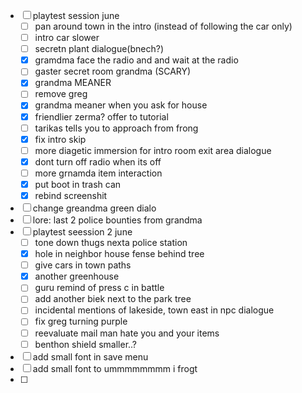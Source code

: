 - [ ] playtest session june
	- [ ] pan around town in the intro (instead of following the car only)
	- [ ] intro car slower
	- [ ] secretn plant dialogue(bnech?)
	- [x] gramdma face the radio and and wait at the radio
	- [ ] gaster secret room grandma (SCARY)
	- [x] grandma MEANER
	- [ ] remove greg
	- [x] grandma meaner when you ask for house
	- [x] friendlier zerma? offer to tutorial
	- [ ] tarikas tells you to approach from frong
	- [x] fix intro skip
	- [ ] more diagetic immersion for intro room exit area dialogue
	- [x] dont turn off radio when its off
	- [ ] more grnamda item interaction
	- [x] put boot in trash can
	- [x] rebind screenshit
- [ ] change greandma green dialo
- [ ] lore: last 2 police bounties from grandma
- [ ] playtest seession 2 june
	- [ ] tone down thugs nexta police station
	- [x] hole in neighbor house fense behind tree
	- [ ] give cars in town paths
	- [x] another greenhouse
	- [ ] guru remind of press c in battle
	- [ ] add another biek next to the park tree
	- [ ] incidental mentions of lakeside, town east in npc dialogue
	- [ ] fix greg turning purple
	- [ ] reevaluate mail man hate you and your items
	- [ ] benthon shield smaller..?
- [ ] add small font in save menu
- [ ] add small font to ummmmmmmm i frogt
- [ ] 
